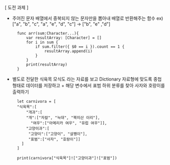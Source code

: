 [ 도전 과제 ]

- 주어진 문자 배열에서 중복되지 않는 문자만을 뽑아내 배열로 반환해주는 함수 ex) ["a", "b", "c", "a", "e", "d", "c"]  ->  ["b", "e" ,"d"]


		func arr(sum:Character...){
		    var resultArray: [Character] = []
		    for i in sum {
		        if sum.filter({ $0 == i }).count == 1 {
		            resultArray.append(i)
		        }
		    }
		    print(resultArray)
		}

- 별도로 전달한 식육목 모식도 라는 자료를 보고 Dictionary 자료형에 맞도록 중첩형태로 데이터를 저장하고  + 해당 변수에서 표범 하위 분류를 찾아 사자와 호랑이를 출력하기


		let carnivora = [
		"식육목":[
	    	"개과":[
	      	"개":["자칼", "늑대", "북미산 이리"],
	    	  "여우":["아메리카 여우", "유럽 여우"]],
	    	"고양이과":[
	     	 "고양이":["고양이", "살쾡이"],
	     	 "표범":["사자", "호랑이"]]
		  ]
		]
	
		print(carnivora["식육목"]!["고양이과"]!["표범"])
